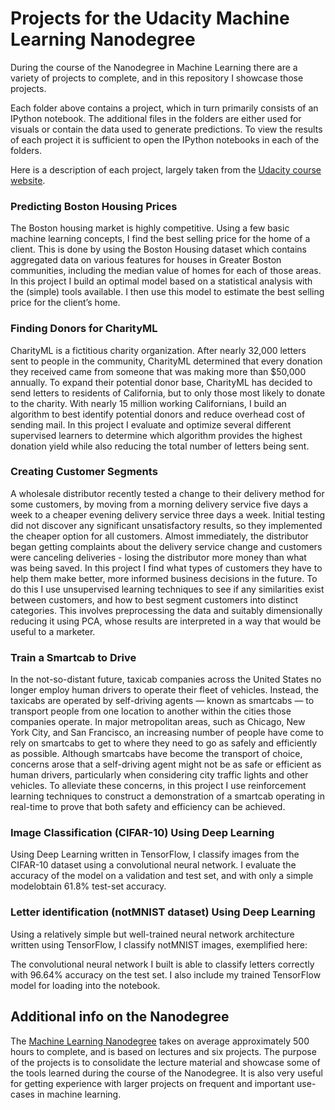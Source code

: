 # Projects for the Udacity Machine Learning Nanodegree

During the course of the Nanodegree in Machine Learning there are a variety of projects to complete, and in this repository I showcase those projects. 

Each folder above contains a project, which in turn primarily consists of an IPython notebook. The additional files in the folders are either used for visuals or contain the data used to generate predictions. To view the results of each project it is sufficient to open the IPython notebooks in each of the folders.

Here is a description of each project, largely taken from the [Udacity course website](https://www.udacity.com/course/machine-learning-engineer-nanodegree--nd009).

### Predicting Boston Housing Prices

The Boston housing market is highly competitive. Using a few basic machine learning concepts, I find the best selling price for the home of a client. This is done by using the Boston Housing dataset which contains aggregated data on various features for houses in Greater Boston communities, including the median value of homes for each of those areas. In this project I build an optimal model based on a statistical analysis with the (simple) tools available. I then use this model to estimate the best selling price for the client’s home.

### Finding Donors for CharityML

CharityML is a fictitious charity organization. After nearly 32,000 letters sent to people in the community, CharityML determined that every donation they received came from someone that was making more than $50,000 annually. To expand their potential donor base, CharityML has decided to send letters to residents of California, but to only those most likely to donate to the charity. With nearly 15 million working Californians, I build an algorithm to best identify potential donors and reduce overhead cost of sending mail. In this project I evaluate and optimize several different supervised learners to determine which algorithm provides the highest donation yield while also reducing the total number of letters being sent.

### Creating Customer Segments

A wholesale distributor recently tested a change to their delivery method for some customers, by moving from a morning delivery service five days a week to a cheaper evening delivery service three days a week. Initial testing did not discover any significant unsatisfactory results, so they implemented the cheaper option for all customers. Almost immediately, the distributor began getting complaints about the delivery service change and customers were canceling deliveries - losing the distributor more money than what was being saved. In this project I find what types of customers they have to help them make better, more informed business decisions in the future. To do this I use unsupervised learning techniques to see if any similarities exist between customers, and how to best segment customers into distinct categories.  This involves preprocessing the data and suitably dimensionally reducing it using PCA, whose results are interpreted in a way that would be useful to a marketer.

### Train a Smartcab to Drive

In the not-so-distant future, taxicab companies across the United States no longer employ human drivers to operate their fleet of vehicles. Instead, the taxicabs are operated by self-driving agents — known as smartcabs — to transport people from one location to another within the cities those companies operate. In major metropolitan areas, such as Chicago, New York City, and San Francisco, an increasing number of people have come to rely on smartcabs to get to where they need to go as safely and efficiently as possible. Although smartcabs have become the transport of choice, concerns arose that a self-driving agent might not be as safe or efficient as human drivers, particularly when considering city traffic lights and other vehicles. To alleviate these concerns, in this project I use reinforcement learning techniques to construct a demonstration of a smartcab operating in real-time to prove that both safety and efficiency can be achieved.

### Image Classification (CIFAR-10) Using Deep Learning

Using Deep Learning written in TensorFlow, I classify images from the CIFAR-10 dataset using a convolutional neural network. I evaluate the accuracy of the model on a validation and test set, and with only a simple modelobtain 61.8% test-set accuracy.

### Letter identification (notMNIST dataset) Using Deep Learning

Using a relatively simple but well-trained neural network architecture written using TensorFlow, I classify notMNIST images, exemplified here:



The convolutional neural network I built is able to classify letters correctly with 96.64% accuracy on the test set. I also include my trained TensorFlow model for loading into the notebook.

## Additional info on the Nanodegree

The [Machine Learning Nanodegree](https://www.udacity.com/course/machine-learning-engineer-nanodegree--nd009) takes on average approximately 500 hours to complete, and is based on lectures and six projects. The purpose of the projects is to consolidate the lecture material and showcase some of the tools learned during the course of the Nanodegree. It is also very useful for getting experience with larger projects on frequent and important use-cases in machine learning.
